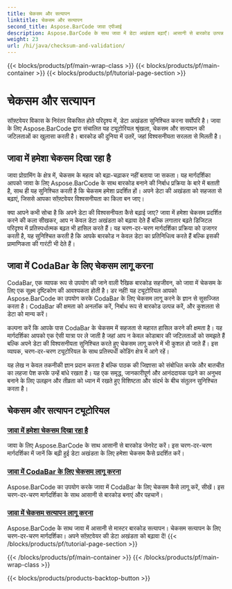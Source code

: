 ```yaml
---
title: चेकसम और सत्यापन
linktitle: चेकसम और सत्यापन
second_title: Aspose.BarCode जावा एपीआई
description: Aspose.BarCode के साथ जावा में डेटा अखंडता बढ़ाएँ। आसानी से बारकोड उत्पन्न करें, हमेशा चेकसम प्रदर्शित करें, और कोडबार और सामान्य चेकसम सत्यापन में महारत हासिल करें।
weight: 23
url: /hi/java/checksum-and-validation/
---
```


{{< blocks/products/pf/main-wrap-class >}}
{{< blocks/products/pf/main-container >}}
{{< blocks/products/pf/tutorial-page-section >}}

# चेकसम और सत्यापन



सॉफ़्टवेयर विकास के निरंतर विकसित होते परिदृश्य में, डेटा अखंडता सुनिश्चित करना सर्वोपरि है। जावा के लिए Aspose.BarCode द्वारा संचालित यह ट्यूटोरियल श्रृंखला, चेकसम और सत्यापन की जटिलताओं का खुलासा करती है। बारकोड की दुनिया में उतरें, जहां विश्वसनीयता सरलता से मिलती है।

## जावा में हमेशा चेकसम दिखा रहा है

जावा प्रोग्रामिंग के क्षेत्र में, चेकसम के महत्व को बढ़ा-चढ़ाकर नहीं बताया जा सकता। यह मार्गदर्शिका आपको जावा के लिए Aspose.BarCode के साथ बारकोड बनाने की निर्बाध प्रक्रिया के बारे में बताती है, साथ ही यह सुनिश्चित करती है कि चेकसम हमेशा प्रदर्शित हों। अपने डेटा की अखंडता को सहजता से बढ़ाएं, जिससे आपका सॉफ़्टवेयर विश्वसनीयता का किला बन जाए।

क्या आपने कभी सोचा है कि अपने डेटा की विश्वसनीयता कैसे बढ़ाई जाए? जावा में हमेशा चेकसम प्रदर्शित करने की कला सीखकर, आप न केवल डेटा अखंडता को बढ़ावा देते हैं बल्कि लगातार बढ़ते डिजिटल परिदृश्य में प्रतिस्पर्धात्मक बढ़त भी हासिल करते हैं। यह चरण-दर-चरण मार्गदर्शिका प्रक्रिया को उजागर करती है, यह सुनिश्चित करती है कि आपके बारकोड न केवल डेटा का प्रतिनिधित्व करते हैं बल्कि इसकी प्रामाणिकता की गारंटी भी देते हैं।

## जावा में CodaBar के लिए चेकसम लागू करना

CodaBar, एक व्यापक रूप से उपयोग की जाने वाली रैखिक बारकोड सहजीवन, को जावा में चेकसम के लिए एक सूक्ष्म दृष्टिकोण की आवश्यकता होती है। डर नहीं! यह ट्यूटोरियल आपको Aspose.BarCode का उपयोग करके CodaBar के लिए चेकसम लागू करने के ज्ञान से सुसज्जित करता है। CodaBar की क्षमता को अनलॉक करें, निर्बाध रूप से बारकोड उत्पन्न करें, और कुशलता से डेटा को मान्य करें।

कल्पना करें कि आपके पास CodaBar के चेकसम में सहजता से महारत हासिल करने की क्षमता है। यह मार्गदर्शिका आपको एक ऐसी यात्रा पर ले जाती है जहां आप न केवल कोडाबार की जटिलताओं को समझते हैं बल्कि अपने डेटा की विश्वसनीयता सुनिश्चित करते हुए चेकसम लागू करने में भी कुशल हो जाते हैं। इस व्यापक, चरण-दर-चरण ट्यूटोरियल के साथ प्रतिस्पर्धी कोडिंग क्षेत्र में आगे रहें।

यह लेख न केवल तकनीकी ज्ञान प्रदान करता है बल्कि पाठक की जिज्ञासा को संबोधित करके और बातचीत का लहजा पेश करके उन्हें बांधे रखता है। यह एक समृद्ध, जानकारीपूर्ण और आनंददायक पढ़ने का अनुभव बनाने के लिए उलझन और तीव्रता को ध्यान में रखते हुए विशिष्टता और संदर्भ के बीच संतुलन सुनिश्चित करता है।
## चेकसम और सत्यापन ट्यूटोरियल
### [जावा में हमेशा चेकसम दिखा रहा है](./always-showing-checksum/)
जावा के लिए Aspose.BarCode के साथ आसानी से बारकोड जेनरेट करें। इस चरण-दर-चरण मार्गदर्शिका में जानें कि बढ़ी हुई डेटा अखंडता के लिए हमेशा चेकसम कैसे प्रदर्शित करें।
### [जावा में CodaBar के लिए चेकसम लागू करना](./applying-checksum-codabar/)
Aspose.BarCode का उपयोग करके जावा में CodaBar के लिए चेकसम कैसे लागू करें, सीखें। इस चरण-दर-चरण मार्गदर्शिका के साथ आसानी से बारकोड बनाएं और पहचानें।
### [जावा में चेकसम सत्यापन लागू करना](./applying-checksum-validation/)
Aspose.BarCode के साथ जावा में आसानी से मास्टर बारकोड सत्यापन। चेकसम सत्यापन के लिए चरण-दर-चरण मार्गदर्शिका। अपने सॉफ़्टवेयर की डेटा अखंडता को बढ़ावा दें!
{{< /blocks/products/pf/tutorial-page-section >}}

{{< /blocks/products/pf/main-container >}}
{{< /blocks/products/pf/main-wrap-class >}}

{{< blocks/products/products-backtop-button >}}
